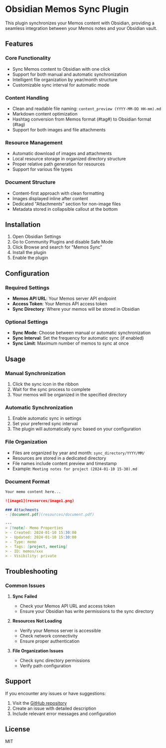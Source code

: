 # Obsidian Memos Sync Plugin

This plugin synchronizes your Memos content with Obsidian, providing a seamless integration between your Memos notes and your Obsidian vault.

## Features

### Core Functionality
- Sync Memos content to Obsidian with one click
- Support for both manual and automatic synchronization
- Intelligent file organization by year/month structure
- Customizable sync interval for automatic mode

### Content Handling
- Clean and readable file naming: `content_preview (YYYY-MM-DD HH-mm).md`
- Markdown content optimization
- Hashtag conversion from Memos format (#tag#) to Obsidian format (#tag)
- Support for both images and file attachments

### Resource Management
- Automatic download of images and attachments
- Local resource storage in organized directory structure
- Proper relative path generation for resources
- Support for various file types

### Document Structure
- Content-first approach with clean formatting
- Images displayed inline after content
- Dedicated "Attachments" section for non-image files
- Metadata stored in collapsible callout at the bottom

## Installation

1. Open Obsidian Settings
2. Go to Community Plugins and disable Safe Mode
3. Click Browse and search for "Memos Sync"
4. Install the plugin
5. Enable the plugin

## Configuration

### Required Settings
- **Memos API URL**: Your Memos server API endpoint
- **Access Token**: Your Memos API access token
- **Sync Directory**: Where your memos will be stored in Obsidian

### Optional Settings
- **Sync Mode**: Choose between manual or automatic synchronization
- **Sync Interval**: Set the frequency for automatic sync (if enabled)
- **Sync Limit**: Maximum number of memos to sync at once

## Usage

### Manual Synchronization
1. Click the sync icon in the ribbon
2. Wait for the sync process to complete
3. Your memos will be organized in the specified directory

### Automatic Synchronization
1. Enable automatic sync in settings
2. Set your preferred sync interval
3. The plugin will automatically sync based on your configuration

### File Organization
- Files are organized by year and month: `sync_directory/YYYY/MM/`
- Resources are stored in a dedicated directory
- File names include content preview and timestamp
- Example: `Meeting notes for project (2024-01-10 15-30).md`

### Document Format
```markdown
Your memo content here...

![image1](resources/image1.png)

### Attachments
- [document.pdf](resources/document.pdf)

---
> [!note]- Memo Properties
> - Created: 2024-01-10 15:30:00
> - Updated: 2024-01-10 15:30:00
> - Type: memo
> - Tags: [project, meeting]
> - ID: memos/xxx
> - Visibility: private
```

## Troubleshooting

### Common Issues
1. **Sync Failed**
   - Check your Memos API URL and access token
   - Ensure your Obsidian has write permissions to the sync directory

2. **Resources Not Loading**
   - Verify your Memos server is accessible
   - Check network connectivity
   - Ensure proper authentication

3. **File Organization Issues**
   - Check sync directory permissions
   - Verify path configuration

## Support

If you encounter any issues or have suggestions:
1. Visit the [GitHub repository](https://github.com/leoleelxh/obsidian-memos-sync)
2. Create an issue with detailed description
3. Include relevant error messages and configuration

## License

MIT
